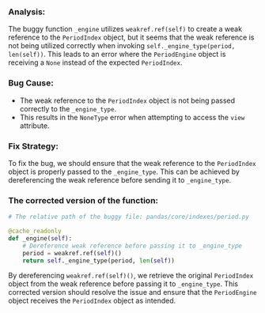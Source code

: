 ### Analysis:
The buggy function `_engine` utilizes `weakref.ref(self)` to create a weak reference to the `PeriodIndex` object, but it seems that the weak reference is not being utilized correctly when invoking `self._engine_type(period, len(self))`. This leads to an error where the `PeriodEngine` object is receiving a `None` instead of the expected `PeriodIndex`.

### Bug Cause:
- The weak reference to the `PeriodIndex` object is not being passed correctly to the `_engine_type`.
- This results in the `NoneType` error when attempting to access the `view` attribute.

### Fix Strategy:
To fix the bug, we should ensure that the weak reference to the `PeriodIndex` object is properly passed to the `_engine_type`. This can be achieved by dereferencing the weak reference before sending it to `_engine_type`.

### The corrected version of the function:
```python
# The relative path of the buggy file: pandas/core/indexes/period.py

@cache_readonly
def _engine(self):
    # Dereference weak reference before passing it to _engine_type
    period = weakref.ref(self)()
    return self._engine_type(period, len(self))
```

By dereferencing `weakref.ref(self)()`, we retrieve the original `PeriodIndex` object from the weak reference before passing it to `_engine_type`. This corrected version should resolve the issue and ensure that the `PeriodEngine` object receives the `PeriodIndex` object as intended.